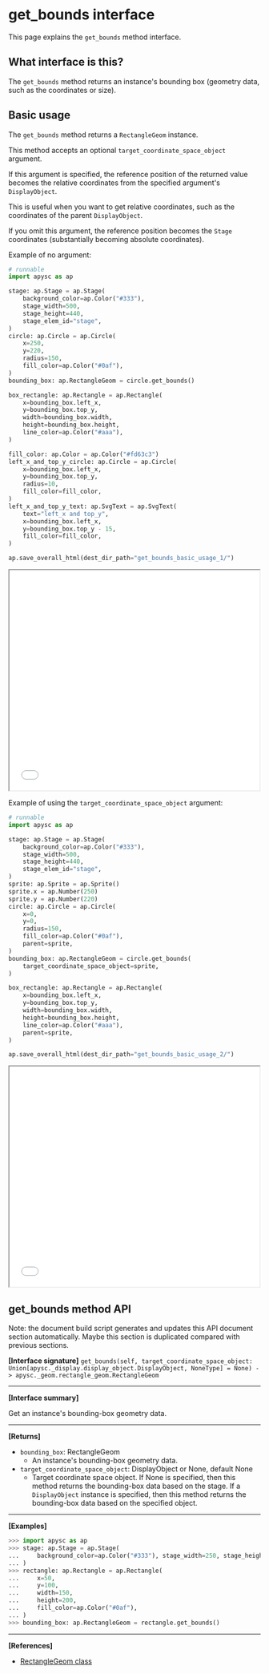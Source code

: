 # get_bounds interface

This page explains the `get_bounds` method interface.

## What interface is this?

The `get_bounds` method returns an instance's bounding box (geometry data, such as the coordinates or size).

## Basic usage

The `get_bounds` method returns a `RectangleGeom` instance.

This method accepts an optional `target_coordinate_space_object` argument.

If this argument is specified, the reference position of the returned value becomes the relative coordinates from the specified argument's `DisplayObject`.

This is useful when you want to get relative coordinates, such as the coordinates of the parent `DisplayObject`.

If you omit this argument, the reference position becomes the `Stage` coordinates (substantially becoming absolute coordinates).

Example of no argument:

```py
# runnable
import apysc as ap

stage: ap.Stage = ap.Stage(
    background_color=ap.Color("#333"),
    stage_width=500,
    stage_height=440,
    stage_elem_id="stage",
)
circle: ap.Circle = ap.Circle(
    x=250,
    y=220,
    radius=150,
    fill_color=ap.Color("#0af"),
)
bounding_box: ap.RectangleGeom = circle.get_bounds()

box_rectangle: ap.Rectangle = ap.Rectangle(
    x=bounding_box.left_x,
    y=bounding_box.top_y,
    width=bounding_box.width,
    height=bounding_box.height,
    line_color=ap.Color("#aaa"),
)

fill_color: ap.Color = ap.Color("#fd63c3")
left_x_and_top_y_circle: ap.Circle = ap.Circle(
    x=bounding_box.left_x,
    y=bounding_box.top_y,
    radius=10,
    fill_color=fill_color,
)
left_x_and_top_y_text: ap.SvgText = ap.SvgText(
    text="left_x and top_y",
    x=bounding_box.left_x,
    y=bounding_box.top_y - 15,
    fill_color=fill_color,
)

ap.save_overall_html(dest_dir_path="get_bounds_basic_usage_1/")
```

<iframe src="static/get_bounds_basic_usage_1/index.html" width="500" height="440"></iframe>

Example of using the `target_coordinate_space_object` argument:

```py
# runnable
import apysc as ap

stage: ap.Stage = ap.Stage(
    background_color=ap.Color("#333"),
    stage_width=500,
    stage_height=440,
    stage_elem_id="stage",
)
sprite: ap.Sprite = ap.Sprite()
sprite.x = ap.Number(250)
sprite.y = ap.Number(220)
circle: ap.Circle = ap.Circle(
    x=0,
    y=0,
    radius=150,
    fill_color=ap.Color("#0af"),
    parent=sprite,
)
bounding_box: ap.RectangleGeom = circle.get_bounds(
    target_coordinate_space_object=sprite,
)

box_rectangle: ap.Rectangle = ap.Rectangle(
    x=bounding_box.left_x,
    y=bounding_box.top_y,
    width=bounding_box.width,
    height=bounding_box.height,
    line_color=ap.Color("#aaa"),
    parent=sprite,
)

ap.save_overall_html(dest_dir_path="get_bounds_basic_usage_2/")
```

<iframe src="static/get_bounds_basic_usage_2/index.html" width="500" height="440"></iframe>

## get_bounds method API

<!-- Docstring: apysc._display.get_bounds_mixin.GetBoundsMixIn.get_bounds -->

<span class="inconspicuous-txt">Note: the document build script generates and updates this API document section automatically. Maybe this section is duplicated compared with previous sections.</span>

**[Interface signature]** `get_bounds(self, target_coordinate_space_object: Union[apysc._display.display_object.DisplayObject, NoneType] = None) -> apysc._geom.rectangle_geom.RectangleGeom`<hr>

**[Interface summary]**

Get an instance's bounding-box geometry data.<hr>

**[Returns]**

- `bounding_box`: RectangleGeom
  - An instance's bounding-box geometry data.
- `target_coordinate_space_object`: DisplayObject or None, default None
  - Target coordinate space object. If None is specified, then this method returns the bounding-box data based on the stage. If a `DisplayObject` instance is specified, then this method returns the bounding-box data based on the specified object.

<hr>

**[Examples]**

```py
>>> import apysc as ap
>>> stage: ap.Stage = ap.Stage(
...     background_color=ap.Color("#333"), stage_width=250, stage_height=350
... )
>>> rectangle: ap.Rectangle = ap.Rectangle(
...     x=50,
...     y=100,
...     width=150,
...     height=200,
...     fill_color=ap.Color("#0af"),
... )
>>> bounding_box: ap.RectangleGeom = rectangle.get_bounds()
```

<hr>

**[References]**

- [RectangleGeom class](https://simon-ritchie.github.io/apysc/en/rectangle_geom.html)